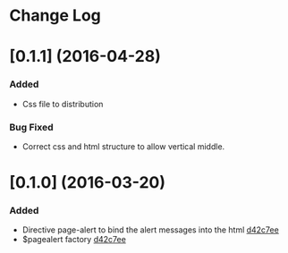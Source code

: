 # Change Log
# [0.1.1] (2016-04-28)
### Added
- Css file to distribution
### Bug Fixed
- Correct css and html structure to allow vertical middle.
# [0.1.0] (2016-03-20)
### Added
- Directive page-alert to bind the alert messages into the html [d42c7ee](https://github.com/alvarosaburido/ng-pagealert/commit/d42c7ee)
- $pagealert factory [d42c7ee](https://github.com/alvarosaburido/ng-pagealert/commit/d42c7ee)
